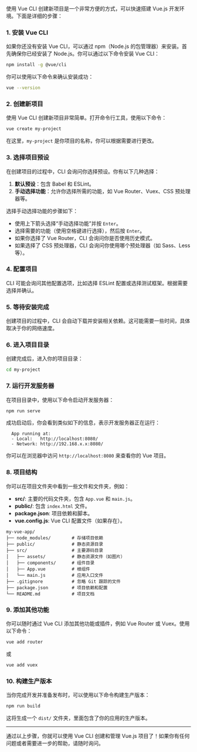 使用 Vue CLI 创建新项目是一个非常方便的方式，可以快速搭建 Vue.js 开发环境。下面是详细的步骤：

### 1. **安装 Vue CLI**
如果你还没有安装 Vue CLI，可以通过 npm（Node.js 的包管理器）来安装。首先确保你已经安装了 Node.js。你可以通过以下命令安装 Vue CLI：

```bash
npm install -g @vue/cli
```

你可以使用以下命令来确认安装成功：

```bash
vue --version
```

### 2. **创建新项目**
使用 Vue CLI 创建新项目非常简单。打开命令行工具，使用以下命令：

```bash
vue create my-project
```

在这里，`my-project` 是你项目的名称，你可以根据需要进行更改。

### 3. **选择项目预设**
在创建项目的过程中，CLI 会询问你选择预设。你有以下几种选择：

1. **默认预设**：包含 Babel 和 ESLint。
2. **手动选择功能**：允许你选择所需的功能，如 Vue Router、Vuex、CSS 预处理器等。

选择手动选择功能的步骤如下：

- 使用上下箭头选择“手动选择功能”并按 `Enter`。
- 选择需要的功能（使用空格键进行选择），然后按 `Enter`。
- 如果你选择了 Vue Router，CLI 会询问你是否使用历史模式。
- 如果选择了 CSS 预处理器，CLI 会询问你使用哪个预处理器（如 Sass、Less 等）。

### 4. **配置项目**
CLI 可能会询问其他配置选项，比如选择 ESLint 配置或选择测试框架。根据需要选择并确认。

### 5. **等待安装完成**
创建项目的过程中，CLI 会自动下载并安装相关依赖。这可能需要一些时间，具体取决于你的网络速度。

### 6. **进入项目目录**
创建完成后，进入你的项目目录：

```bash
cd my-project
```

### 7. **运行开发服务器**
在项目目录中，使用以下命令启动开发服务器：

```bash
npm run serve
```

成功启动后，你会看到类似如下的信息，表示开发服务器正在运行：

```
  App running at:
  - Local:   http://localhost:8080/
  - Network: http://192.168.x.x:8080/
```

你可以在浏览器中访问 `http://localhost:8080` 来查看你的 Vue 项目。

### 8. **项目结构**
你可以在项目文件夹中看到一些文件和文件夹，例如：

- **src/**: 主要的代码文件夹，包含 `App.vue` 和 `main.js`。
- **public/**: 包含 `index.html` 文件。
- **package.json**: 项目依赖和脚本。
- **vue.config.js**: Vue CLI 配置文件（如果存在）。

```
my-vue-app/
├── node_modules/        # 存储项目依赖
├── public/              # 静态资源目录
├── src/                 # 主要源码目录
│   ├── assets/          # 静态资源文件（如图片）
│   ├── components/      # 组件目录
│   ├── App.vue          # 根组件
│   └── main.js          # 应用入口文件
├── .gitignore           # 忽略 Git 跟踪的文件
├── package.json         # 项目依赖和配置
└── README.md            # 项目文档
```

### 9. **添加其他功能**
你可以随时通过 Vue CLI 添加其他功能或插件，例如 Vue Router 或 Vuex。使用以下命令：

```bash
vue add router
```
或
```bash
vue add vuex
```

### 10. **构建生产版本**
当你完成开发并准备发布时，可以使用以下命令构建生产版本：

```bash
npm run build
```

这将生成一个 `dist/` 文件夹，里面包含了你的应用的生产版本。

---

通过以上步骤，你就可以使用 Vue CLI 创建和管理 Vue.js 项目了！如果你有任何问题或者需要进一步的帮助，请随时询问。